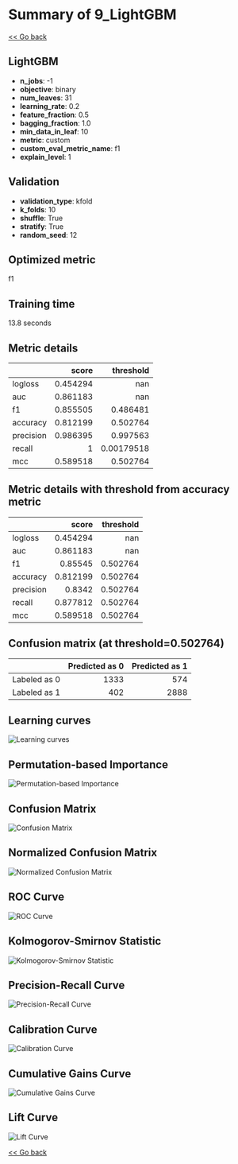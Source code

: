 # Summary of 9_LightGBM

[<< Go back](../README.md)


## LightGBM
- **n_jobs**: -1
- **objective**: binary
- **num_leaves**: 31
- **learning_rate**: 0.2
- **feature_fraction**: 0.5
- **bagging_fraction**: 1.0
- **min_data_in_leaf**: 10
- **metric**: custom
- **custom_eval_metric_name**: f1
- **explain_level**: 1

## Validation
 - **validation_type**: kfold
 - **k_folds**: 10
 - **shuffle**: True
 - **stratify**: True
 - **random_seed**: 12

## Optimized metric
f1

## Training time

13.8 seconds

## Metric details
|           |    score |    threshold |
|:----------|---------:|-------------:|
| logloss   | 0.454294 | nan          |
| auc       | 0.861183 | nan          |
| f1        | 0.855505 |   0.486481   |
| accuracy  | 0.812199 |   0.502764   |
| precision | 0.986395 |   0.997563   |
| recall    | 1        |   0.00179518 |
| mcc       | 0.589518 |   0.502764   |


## Metric details with threshold from accuracy metric
|           |    score |   threshold |
|:----------|---------:|------------:|
| logloss   | 0.454294 |  nan        |
| auc       | 0.861183 |  nan        |
| f1        | 0.85545  |    0.502764 |
| accuracy  | 0.812199 |    0.502764 |
| precision | 0.8342   |    0.502764 |
| recall    | 0.877812 |    0.502764 |
| mcc       | 0.589518 |    0.502764 |


## Confusion matrix (at threshold=0.502764)
|              |   Predicted as 0 |   Predicted as 1 |
|:-------------|-----------------:|-----------------:|
| Labeled as 0 |             1333 |              574 |
| Labeled as 1 |              402 |             2888 |

## Learning curves
![Learning curves](learning_curves.png)

## Permutation-based Importance
![Permutation-based Importance](permutation_importance.png)
## Confusion Matrix

![Confusion Matrix](confusion_matrix.png)


## Normalized Confusion Matrix

![Normalized Confusion Matrix](confusion_matrix_normalized.png)


## ROC Curve

![ROC Curve](roc_curve.png)


## Kolmogorov-Smirnov Statistic

![Kolmogorov-Smirnov Statistic](ks_statistic.png)


## Precision-Recall Curve

![Precision-Recall Curve](precision_recall_curve.png)


## Calibration Curve

![Calibration Curve](calibration_curve_curve.png)


## Cumulative Gains Curve

![Cumulative Gains Curve](cumulative_gains_curve.png)


## Lift Curve

![Lift Curve](lift_curve.png)



[<< Go back](../README.md)
